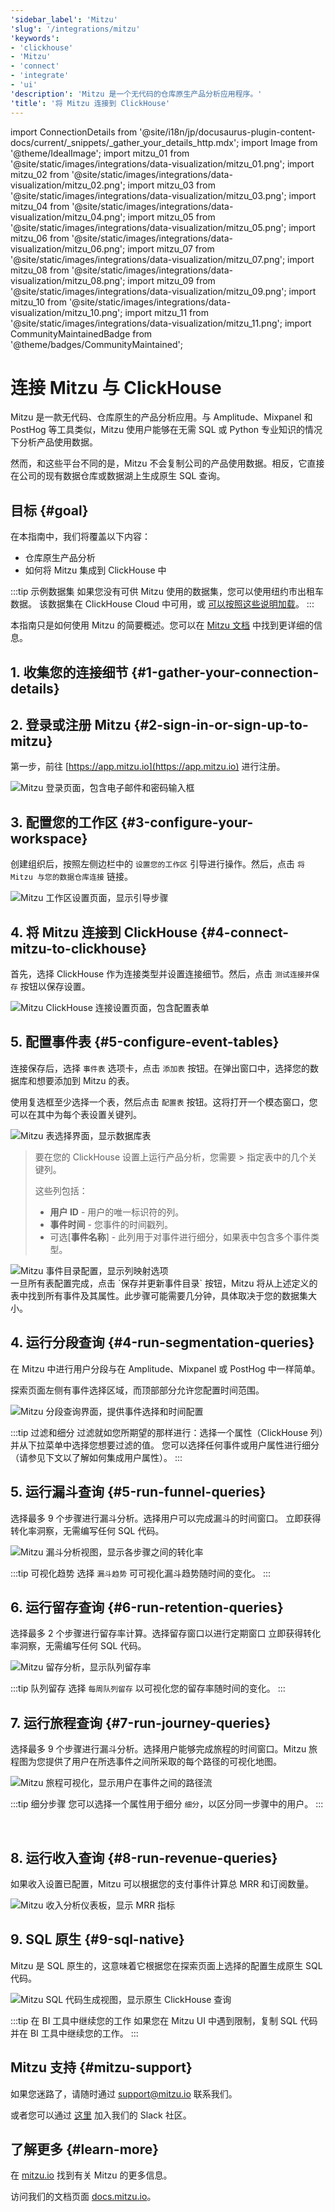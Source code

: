```yaml
---
'sidebar_label': 'Mitzu'
'slug': '/integrations/mitzu'
'keywords':
- 'clickhouse'
- 'Mitzu'
- 'connect'
- 'integrate'
- 'ui'
'description': 'Mitzu 是一个无代码的仓库原生产品分析应用程序。'
'title': '将 Mitzu 连接到 ClickHouse'
---
```


import ConnectionDetails from '@site/i18n/jp/docusaurus-plugin-content-docs/current/_snippets/_gather_your_details_http.mdx';
import Image from '@theme/IdealImage';
import mitzu_01 from '@site/static/images/integrations/data-visualization/mitzu_01.png';
import mitzu_02 from '@site/static/images/integrations/data-visualization/mitzu_02.png';
import mitzu_03 from '@site/static/images/integrations/data-visualization/mitzu_03.png';
import mitzu_04 from '@site/static/images/integrations/data-visualization/mitzu_04.png';
import mitzu_05 from '@site/static/images/integrations/data-visualization/mitzu_05.png';
import mitzu_06 from '@site/static/images/integrations/data-visualization/mitzu_06.png';
import mitzu_07 from '@site/static/images/integrations/data-visualization/mitzu_07.png';
import mitzu_08 from '@site/static/images/integrations/data-visualization/mitzu_08.png';
import mitzu_09 from '@site/static/images/integrations/data-visualization/mitzu_09.png';
import mitzu_10 from '@site/static/images/integrations/data-visualization/mitzu_10.png';
import mitzu_11 from '@site/static/images/integrations/data-visualization/mitzu_11.png';
import CommunityMaintainedBadge from '@theme/badges/CommunityMaintained';

# 连接 Mitzu 与 ClickHouse

<CommunityMaintainedBadge/>

Mitzu 是一款无代码、仓库原生的产品分析应用。与 Amplitude、Mixpanel 和 PostHog 等工具类似，Mitzu 使用户能够在无需 SQL 或 Python 专业知识的情况下分析产品使用数据。

然而，和这些平台不同的是，Mitzu 不会复制公司的产品使用数据。相反，它直接在公司的现有数据仓库或数据湖上生成原生 SQL 查询。

## 目标 {#goal}

在本指南中，我们将覆盖以下内容：

- 仓库原生产品分析
- 如何将 Mitzu 集成到 ClickHouse 中

:::tip 示例数据集
如果您没有可供 Mitzu 使用的数据集，您可以使用纽约市出租车数据。
该数据集在 ClickHouse Cloud 中可用，或 [可以按照这些说明加载](/getting-started/example-datasets/nyc-taxi)。
:::

本指南只是如何使用 Mitzu 的简要概述。您可以在 [Mitzu 文档](https://docs.mitzu.io/) 中找到更详细的信息。

## 1. 收集您的连接细节 {#1-gather-your-connection-details}

<ConnectionDetails />

## 2. 登录或注册 Mitzu {#2-sign-in-or-sign-up-to-mitzu}

第一步，前往 [https://app.mitzu.io](https://app.mitzu.io) 进行注册。

<Image size="lg" img={mitzu_01} alt="Mitzu 登录页面，包含电子邮件和密码输入框" border />

## 3. 配置您的工作区 {#3-configure-your-workspace}

创建组织后，按照左侧边栏中的 `设置您的工作区` 引导进行操作。然后，点击 `将 Mitzu 与您的数据仓库连接` 链接。

<Image size="lg" img={mitzu_02} alt="Mitzu 工作区设置页面，显示引导步骤" border />

## 4. 将 Mitzu 连接到 ClickHouse {#4-connect-mitzu-to-clickhouse}

首先，选择 ClickHouse 作为连接类型并设置连接细节。然后，点击 `测试连接并保存` 按钮以保存设置。

<Image size="lg" img={mitzu_03} alt="Mitzu ClickHouse 连接设置页面，包含配置表单" border />

## 5. 配置事件表 {#5-configure-event-tables}

连接保存后，选择 `事件表` 选项卡，点击 `添加表` 按钮。在弹出窗口中，选择您的数据库和想要添加到 Mitzu 的表。

使用复选框至少选择一个表，然后点击 `配置表` 按钮。这将打开一个模态窗口，您可以在其中为每个表设置关键列。

<Image size="lg" img={mitzu_04} alt="Mitzu 表选择界面，显示数据库表" border />
<br/>

> 要在您的 ClickHouse 设置上运行产品分析，您需要 > 指定表中的几个关键列。
>
> 这些列包括：
>
> - **用户 ID** - 用户的唯一标识符的列。
> - **事件时间** - 您事件的时间戳列。
> - 可选[**事件名称**] - 此列用于对事件进行细分，如果表中包含多个事件类型。

<Image size="lg" img={mitzu_05} alt="Mitzu 事件目录配置，显示列映射选项" border />
<br/>
一旦所有表配置完成，点击 `保存并更新事件目录` 按钮，Mitzu 将从上述定义的表中找到所有事件及其属性。此步骤可能需要几分钟，具体取决于您的数据集大小。

## 4. 运行分段查询 {#4-run-segmentation-queries}

在 Mitzu 中进行用户分段与在 Amplitude、Mixpanel 或 PostHog 中一样简单。

探索页面左侧有事件选择区域，而顶部部分允许您配置时间范围。

<Image size="lg" img={mitzu_06} alt="Mitzu 分段查询界面，提供事件选择和时间配置" border />

<br/>

:::tip 过滤和细分
过滤就如您所期望的那样进行：选择一个属性（ClickHouse 列）并从下拉菜单中选择您想要过滤的值。
您可以选择任何事件或用户属性进行细分（请参见下文以了解如何集成用户属性）。
:::

## 5. 运行漏斗查询 {#5-run-funnel-queries}

选择最多 9 个步骤进行漏斗分析。选择用户可以完成漏斗的时间窗口。
立即获得转化率洞察，无需编写任何 SQL 代码。

<Image size="lg" img={mitzu_07} alt="Mitzu 漏斗分析视图，显示各步骤之间的转化率" border />

<br/>

:::tip 可视化趋势
选择 `漏斗趋势` 可可视化漏斗趋势随时间的变化。
:::

## 6. 运行留存查询 {#6-run-retention-queries}

选择最多 2 个步骤进行留存率计算。选择留存窗口以进行定期窗口
立即获得转化率洞察，无需编写任何 SQL 代码。

<Image size="lg" img={mitzu_08} alt="Mitzu 留存分析，显示队列留存率" border />

<br/>

:::tip 队列留存
选择 `每周队列留存` 以可视化您的留存率随时间的变化。
:::


## 7. 运行旅程查询 {#7-run-journey-queries}
选择最多 9 个步骤进行漏斗分析。选择用户能够完成旅程的时间窗口。Mitzu 旅程图为您提供了用户在所选事件之间所采取的每个路径的可视化地图。

<Image size="lg" img={mitzu_09} alt="Mitzu 旅程可视化，显示用户在事件之间的路径流" border />
<br/>

:::tip 细分步骤
您可以选择一个属性用于细分 `细分`，以区分同一步骤中的用户。
:::

<br/>

## 8. 运行收入查询 {#8-run-revenue-queries}
如果收入设置已配置，Mitzu 可以根据您的支付事件计算总 MRR 和订阅数量。

<Image size="lg" img={mitzu_10} alt="Mitzu 收入分析仪表板，显示 MRR 指标" border />

## 9. SQL 原生 {#9-sql-native}

Mitzu 是 SQL 原生的，这意味着它根据您在探索页面上选择的配置生成原生 SQL 代码。

<Image size="lg" img={mitzu_11} alt="Mitzu SQL 代码生成视图，显示原生 ClickHouse 查询" border />

<br/>

:::tip 在 BI 工具中继续您的工作
如果您在 Mitzu UI 中遇到限制，复制 SQL 代码并在 BI 工具中继续您的工作。
:::

## Mitzu 支持 {#mitzu-support}

如果您迷路了，请随时通过 [support@mitzu.io](email://support@mitzu.io) 联系我们。

或者您可以通过 [这里](https://join.slack.com/t/mitzu-io/shared_invite/zt-1h1ykr93a-_VtVu0XshfspFjOg6sczKg) 加入我们的 Slack 社区。

## 了解更多 {#learn-more}

在 [mitzu.io](https://mitzu.io) 找到有关 Mitzu 的更多信息。

访问我们的文档页面 [docs.mitzu.io](https://docs.mitzu.io)。
